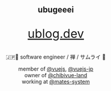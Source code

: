 <div align="center">  
  <h2>ubugeeei</h2>
  <p style="font-size: 32px"><a href="https://ublog.dev" target="_blank">ublog.dev</a></p>
  <p>🇯🇵🗼 software engineer / 禅 / サムライ 🥷</p>
  <p>
    member of <a href="https://github.com/vuejs">@vuejs</a>, <a href="https://github.com/vuejs-jp">@vuejs-jp</a><br>
    owner of <a href="https://github.com/chibivue-land">@chibivue-land</a><br>
    working at <a href="https://github.com/mates-system" target="_blank">@mates-system</a>
  </p>  
</div>
